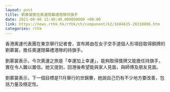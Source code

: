 ```yaml
---
layout: post
title: 劉慕裳擔任奧運閉幕禮港隊持旗手
date: 2021-08-06 15:40:40.000000000 +08:00
link: https://news.rthk.hk/rthk/ch/component/k2/1604635-20210806.htm
categories: rthk
---
```


香港奧運代表團在東京舉行記者會，宣布將由在女子空手道個人形項目取得銅牌的劉慕裳，擔任奧運閉幕禮港隊的持旗手。

劉慕裳表示，今次奧運之旅是「幸運加上幸運」，能夠取得獎牌又能擔任持旗手，實在令人難以置信。她又提到，回港後希望能與家人見面，與師傅及朋友見面。

劉慕裳表示，下一個目標是11月舉行的世錦賽，她說自己仍有不少地方要改善，包括力量及穩定性。
